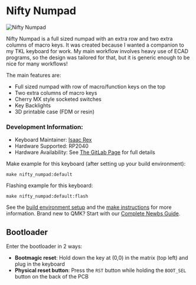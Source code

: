 # Nifty Numpad

![Nifty Numpad](https://i.imgur.com/jfB8tfKh.png)

Nifty Numpad is a full sized numpad with an extra row and two extra columns of macro keys. It was created because I wanted a companion to my TKL keyboard for work. My main workflow involves heavy use of ECAD programs, so the design was tailored for that, but it is generic enough to be nice for many workflows! 


The main features are:
- Full sized numpad with row of macro/function keys on the top
- Two extra columns of macro keys
- Cherry MX style socketed switches
- Key Backlights
- 3D printable case (FDM or resin)

### Development Information:
* Keyboard Maintainer: [Isaac Rex](https://github.com/Acliad/)
* Hardware Supported: RP2040
* Hardware Availability: See [The GitLab Page](https://gitlab.com/Acliad/nifty-numpad) for full details

Make example for this keyboard (after setting up your build environment):

    make nifty_numpad:default

Flashing example for this keyboard:

    make nifty_numpad:default:flash

See the [build environment setup](https://docs.qmk.fm/#/getting_started_build_tools) and the [make instructions](https://docs.qmk.fm/#/getting_started_make_guide) for more information. Brand new to QMK? Start with our [Complete Newbs Guide](https://docs.qmk.fm/#/newbs).

## Bootloader

Enter the bootloader in 2 ways:

* **Bootmagic reset**: Hold down the key at (0,0) in the matrix (top left) and plug in the keyboard
* **Physical reset button**: Press the `RST` button while holding the `BOOT_SEL` button on the back of the PCB
